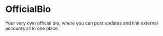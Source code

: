 # OfficialBio

Your very own official bio, where you can post updates and link external accounts all in one place.
